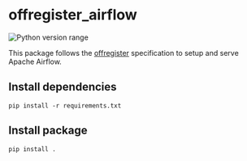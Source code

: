 offregister_airflow
===============
![Python version range](https://img.shields.io/badge/python-2.7%E2%80%933.6+-blue.svg)

This package follows the [offregister](https://github.com/offscale/offregister) specification to setup and serve Apache Airflow.

## Install dependencies

    pip install -r requirements.txt

## Install package

    pip install .
